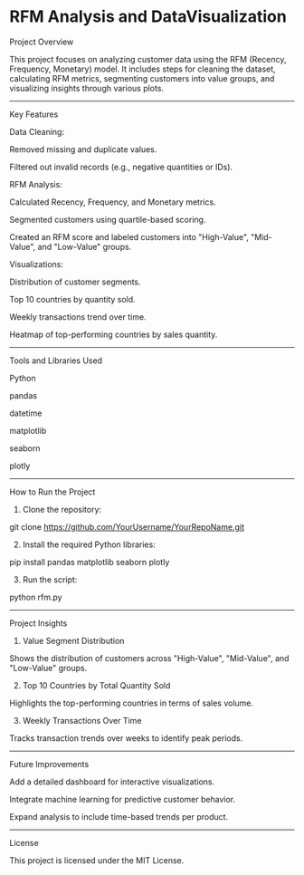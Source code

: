 # RFM Analysis and DataVisualization

Project Overview

This project focuses on analyzing customer data using the RFM (Recency, Frequency, Monetary) model. It includes steps for cleaning the dataset, calculating RFM metrics, segmenting customers into value groups, and visualizing insights through various plots.


---

Key Features

Data Cleaning:

Removed missing and duplicate values.

Filtered out invalid records (e.g., negative quantities or IDs).


RFM Analysis:

Calculated Recency, Frequency, and Monetary metrics.

Segmented customers using quartile-based scoring.

Created an RFM score and labeled customers into "High-Value", "Mid-Value", and "Low-Value" groups.


Visualizations:

Distribution of customer segments.

Top 10 countries by quantity sold.

Weekly transactions trend over time.

Heatmap of top-performing countries by sales quantity.




---

Tools and Libraries Used

Python

pandas

datetime

matplotlib

seaborn

plotly




---

How to Run the Project

1. Clone the repository:

git clone https://github.com/YourUsername/YourRepoName.git


2. Install the required Python libraries:

pip install pandas matplotlib seaborn plotly


3. Run the script:

python rfm.py




---

Project Insights

1. Value Segment Distribution


Shows the distribution of customers across "High-Value", "Mid-Value", and "Low-Value" groups.

2. Top 10 Countries by Total Quantity Sold


Highlights the top-performing countries in terms of sales volume.

3. Weekly Transactions Over Time


Tracks transaction trends over weeks to identify peak periods.


---

Future Improvements

Add a detailed dashboard for interactive visualizations.

Integrate machine learning for predictive customer behavior.

Expand analysis to include time-based trends per product.



---

License

This project is licensed under the MIT License.
